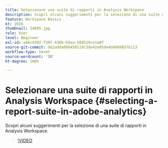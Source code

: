 ```yaml
---
title: Selezionare una suite di rapporti in Analysis Workspace
description: Scopri alcuni suggerimenti per la selezione di una suite di rapporti in Analysis Workspace.
feature: Workspace Basics
kt: 2026
thumbnail: 24095.jpg
role: User
level: Beginner
exl-id: a46c4392-739f-4366-b5ea-504519ce1a0f
source-git-commit: de2adda096458119c3de42e85de4d49898576113
workflow-type: tm+mt
source-wordcount: '38'
ht-degree: 100%

---
```


# Selezionare una suite di rapporti in Analysis Workspace {#selecting-a-report-suite-in-adobe-analytics}

Scopri alcuni suggerimenti per la selezione di una suite di rapporti in Analysis Workspace.

>[!VIDEO](https://video.tv.adobe.com/v/23967/?quality=12&learn=on)
